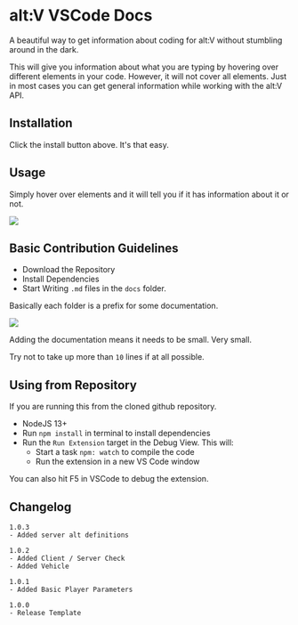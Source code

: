 # alt:V VSCode Docs

A beautiful way to get information about coding for alt:V without stumbling around in the dark.

This will give you information about what you are typing by hovering over different elements in your code. However, it will not cover all elements. Just in most cases you can get general information while working with the alt:V API.

## Installation

Click the install button above. It's that easy.

## Usage

Simply hover over elements and it will tell you if it has information about it or not.

![](https://thumbs.gfycat.com/EnviousSecondhandBullfrog-size_restricted.gif)

## Basic Contribution Guidelines

-   Download the Repository
-   Install Dependencies
-   Start Writing `.md` files in the `docs` folder.

Basically each folder is a prefix for some documentation.

![](https://i.imgur.com/gokOSIN.png)

Adding the documentation means it needs to be small. Very small.

Try not to take up more than `10` lines if at all possible.

## Using from Repository

If you are running this from the cloned github repository.

-   NodeJS 13+
-   Run `npm install` in terminal to install dependencies
-   Run the `Run Extension` target in the Debug View. This will:
    -   Start a task `npm: watch` to compile the code
    -   Run the extension in a new VS Code window

You can also hit F5 in VSCode to debug the extension.

## Changelog

```
1.0.3
- Added server alt definitions

1.0.2
- Added Client / Server Check
- Added Vehicle

1.0.1
- Added Basic Player Parameters

1.0.0
- Release Template
```
